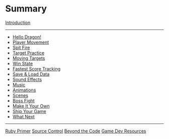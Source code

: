 # Summary

[Introduction](./introduction.md)

---

- [Hello Dragon!](./01-hello-dragon.md)
- [Player Movement](./02-player-movement.md)
- [Spit Fire](./03-spit-fire.md)
- [Target Practice]()
- [Moving Targets]()
- [Win State]()
- [Fastest Score Tracking]()
- [Save & Load Data]()
- [Sound Effects]()
- [Music]()
- [Animations]()
- [Scenes]()
- [Boss Fight]()
- [Make It Your Own]()
- [Ship Your Game]()
- [What Next]()

-----------

[Ruby Primer]()
[Source Control](./source-control.md)
[Beyond the Code]()
[Game Dev Resources](./game-dev-resources.md)
